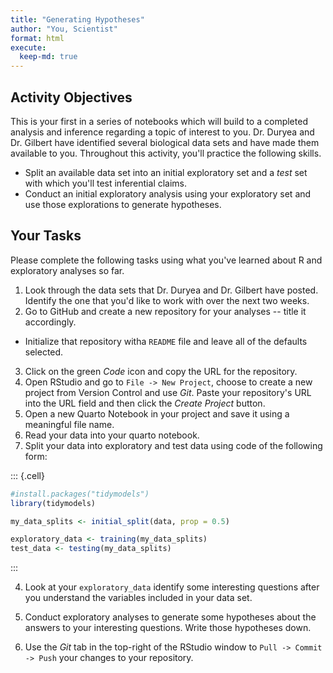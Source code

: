 ```yaml
---
title: "Generating Hypotheses"
author: "You, Scientist"
format: html
execute:
  keep-md: true
---
```






## Activity Objectives

This is your first in a series of notebooks which will build to a completed analysis and inference regarding a topic of interest to you. Dr. Duryea and Dr. Gilbert have identified several biological data sets and have made them available to you. Throughout this activity, you'll practice the following skills.

+ Split an available data set into an initial exploratory set and a *test* set with which you'll test inferential claims.
+ Conduct an initial exploratory analysis using your exploratory set and use those explorations to generate hypotheses.


## Your Tasks

Please complete the following tasks using what you've learned about R and exploratory analyses so far. 

1. Look through the data sets that Dr. Duryea and Dr. Gilbert have posted. Identify the one that you'd like to work with over the next two weeks.
2. Go to GitHub and create a new repository for your analyses -- title it accordingly.

  + Initialize that repository witha `README` file and leave all of the defaults selected.
3. Click on the green *Code* icon and copy the URL for the repository.
4. Open RStudio and go to `File -> New Project`, choose to create a new project from Version Control and use *Git*. Paste your repository's URL into the URL field and then click the *Create Project* button.
5. Open a new Quarto Notebook in your project and save it using a meaningful file name.
2. Read your data into your quarto notebook.
3. Split your data into exploratory and test data using code of the following form:

::: {.cell}

```{.r .cell-code}
#install.packages("tidymodels")
library(tidymodels)

my_data_splits <- initial_split(data, prop = 0.5)

exploratory_data <- training(my_data_splits)
test_data <- testing(my_data_splits)
```
:::


4. Look at your `exploratory_data` identify some interesting questions after you understand the variables included in your data set.

5. Conduct exploratory analyses to generate some hypotheses about the answers to your interesting questions. Write those hypotheses down.

6. Use the *Git* tab in the top-right of the RStudio window to `Pull -> Commit -> Push` your changes to your repository.

